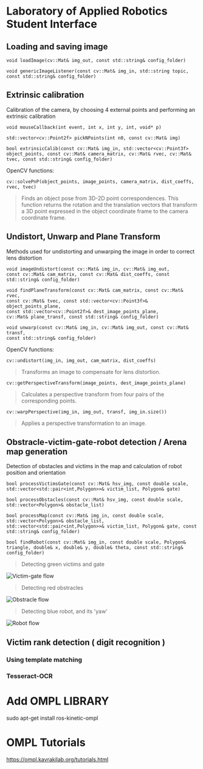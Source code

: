 # Laboratory of Applied Robotics Student Interface

## Loading and saving image

```
void loadImage(cv::Mat& img_out, const std::string& config_folder)
```
```
void genericImageListener(const cv::Mat& img_in, std::string topic, const std::string& config_folder)
```

## Extrinsic calibration

Calibration of the camera, by choosing 4 external points and performing an extrinsic calibration

```
void mouseCallback(int event, int x, int y, int, void* p)
```
```
std::vector<cv::Point2f> pickNPoints(int n0, const cv::Mat& img)
```
```
bool extrinsicCalib(const cv::Mat& img_in, std::vector<cv::Point3f> object_points, const cv::Mat& camera_matrix, cv::Mat& rvec, cv::Mat& tvec, const std::string& config_folder)
```

OpenCV functions:
```
cv::solvePnP(object_points, image_points, camera_matrix, dist_coeffs, rvec, tvec)
```
> Finds an object pose from 3D-2D point correspondences. This function returns the rotation and the translation vectors that transform a 3D point expressed in the object coordinate frame to the camera coordinate frame.

## Undistort, Unwarp and Plane Transform

Methods used for undistorting and unwarping the image in order to correct lens distortion

```
void imageUndistort(const cv::Mat& img_in, cv::Mat& img_out,
const cv::Mat& cam_matrix, const cv::Mat& dist_coeffs, const std::string& config_folder)
```
```
void findPlaneTransform(const cv::Mat& cam_matrix, const cv::Mat& rvec,
const cv::Mat& tvec, const std::vector<cv::Point3f>& object_points_plane,
const std::vector<cv::Point2f>& dest_image_points_plane,
cv::Mat& plane_transf, const std::string& config_folder)
```
```
void unwarp(const cv::Mat& img_in, cv::Mat& img_out, const cv::Mat& transf,
const std::string& config_folder)
```

OpenCV functions:

```
cv::undistort(img_in, img_out, cam_matrix, dist_coeffs)
```
> Transforms an image to compensate for lens distortion.

```
cv::getPerspectiveTransform(image_points, dest_image_points_plane)
```
> Calculates a perspective transform from four pairs of the corresponding points.

```
cv::warpPerspective(img_in, img_out, transf, img_in.size())
```
> Applies a perspective transformation to an image.

## Obstracle-victim-gate-robot detection / Arena map generation

Detection of obstacles and victims in the map and calculation of robot position and orientation

```
bool processVictimsGate(const cv::Mat& hsv_img, const double scale, std::vector<std::pair<int,Polygon>>& victim_list, Polygon& gate)
```
```
bool processObstacles(const cv::Mat& hsv_img, const double scale, std::vector<Polygon>& obstacle_list)
```
```
bool processMap(const cv::Mat& img_in, const double scale, std::vector<Polygon>& obstacle_list, std::vector<std::pair<int,Polygon>>& victim_list, Polygon& gate, const std::string& config_folder)
```
```
bool findRobot(const cv::Mat& img_in, const double scale, Polygon& triangle, double& x, double& y, double& theta, const std::string& config_folder)
```

  > Detecting green victims and gate

![Victim-gate flow](images/gate_victim.jpg)


  > Detecting red obstracles

![Obstracle flow](images/obstracle_list.png)

  > Detecting blue robot, and its 'yaw'

![Robot flow](images/robot.jpg)


## Victim rank detection ( digit recognition )

### Using template matching

### Tesseract-OCR

# Add OMPL LIBRARY


sudo apt-get install ros-kinetic-ompl

# OMPL Tutorials

https://ompl.kavrakilab.org/tutorials.html
